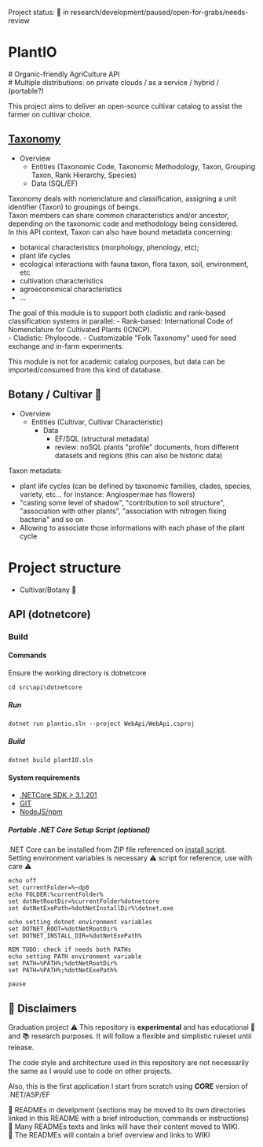 ﻿﻿Project status: 🚧 in research/development/paused/open-for-grabs/needs-review   

# PlantIO
\# Organic-friendly AgriCulture API  
\# Multiple distributions: on private clouds / as a service / hybrid / (portable?)

This project aims to deliver an open-source cultivar catalog to assist the farmer on cultivar choice.

## [Taxonomy](Entities\Domains\Taxonomy\README.MD)
- Overview
    - Entities (Taxonomic Code, Taxonomic Methodology, Taxon, Grouping Taxon, Rank Hierarchy, Species)
    - Data (SQL/EF)  

Taxonomy deals with nomenclature and classification, assigning a unit identifier (Taxon) to groupings of beings.  
Taxon members can share common characteristics and/or ancestor, depending on the taxonomic code and methodology being considered.  
In this API context, Taxon can also have bound metadata concerning:
- botanical characteristics (morphology, phenology, etc);
- plant life cycles
- ecological interactions with fauna taxon, flora taxon, soil, environment, etc 
- cultivation characteristics
- agroeconomical characteristics    
- ...

The goal of this module is to support both cladistic and rank-based classification systems in parallel:
    - Rank-based: International Code of Nomenclature for Cultivated Plants (ICNCP).  
    - Cladistic: Phylocode.
    - Customizable "Folk Taxonomy" used for seed exchange and in-farm experiments.

This module is not for academic catalog purposes, but data can be imported/consumed from this kind of database.  

## Botany / Cultivar 🚧 
- Overview
    - Entities (Cultivar, Cultivar Characteristic)
        - Data
            - EF/SQL (structural metadata)
            - review: noSQL plants "profile" documents, from different datasets and regions (this can also be historic data)

Taxon metadata:
- plant life cycles (can be defined by taxonomic families, clades, species, variety, etc... for instance: Angiospermae has flowers)
- "casting some level of shadow", "contribution to soil structure", "association with other plants", "association with nitrogen fixing bacteria" and so on
- Allowing to associate those informations with each phase of the plant cycle

# Project structure

- Cultivar/Botany 🚧
    
## API (dotnetcore)

### Build

#### Commands
Ensure the working directory  is dotnetcore
```batch
cd src\api\dotnetcore
```
##### Run
```batch
dotnet run plantio.sln --project WebApi/WebApi.csproj
```
##### Build
```batch
dotnet build plantIO.sln
```

#### System requirements
- [.NETCore SDK > 3.1.201](https://dotnet.microsoft.com/download/dotnet-core/3.1)
- [GIT](https://git-scm.com/downloads)
- [NodeJS/npm ](https://www.npmjs.com/get-npm)

##### Portable .NET Core Setup Script (optional)
.NET Core can be installed from ZIP file referenced on [install script](https://dotnet.microsoft.com/download/dotnet-core/scripts).  
Setting environment variables is necessary ⚠️ script for reference, use with care ⚠️
```batch
echo off
set currentFolder=%~dp0
echo FOLDER:%currentFolder%
set dotNetRootDir=%currentFolder%dotnetcore
set dotNetExePath=%dotNetInstallDir%\dotnet.exe

echo setting dotnet environment variables
set DOTNET_ROOT=%dotNetRootDir%
set DOTNET_INSTALL_DIR=%dotNetExePath%

REM TODO: check if needs both PATHs
echo setting PATH environment variable
set PATH=%PATH%;%dotNetRootDir% 
set PATH=%PATH%;%dotNetExePath%

pause
```

## 🚧 Disclaimers
Graduation project ⚠️ This repository is **experimental** and has educational 🏫 and 📚 research purposes. It will follow a flexible and simplistic ruleset until release.  

The code style and architecture used in this repository are not necessarily the same as I would use to code on other projects. 

Also, this is the first application I start from scratch using **CORE** version of .NET/ASP/EF  

🚧 READMEs in develpment (sections may be moved to its own directories linked in this README with a brief introduction, commands or instructions)  
🚧 Many READMEs texts and links will have their content moved to WIKI.  
🚧 The READMEs will contain a brief overview and links to WIKI  